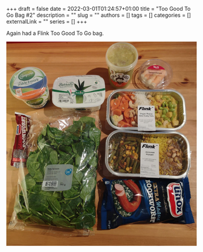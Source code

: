 +++ 
draft = false
date = 2022-03-01T01:24:57+01:00
title = "Too Good To Go Bag #2"
description = ""
slug = ""
authors = []
tags = []
categories = []
externalLink = ""
series = []
+++

Again had a Flink Too Good To Go bag.

![Too Good To Go bag 2](/images/toogoodtogo_2.jpeg)
